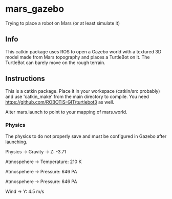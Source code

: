 # mars_gazebo
Trying to place a robot on Mars (or at least simulate it)

## Info
This catkin package uses ROS to open a Gazebo world with a textured 3D model made from Mars topography and places a TurtleBot on it. The TurtleBot can barely move on the rough terrain.

## Instructions
This is a catkin package. Place it in your workspace (catkin/src probably) and use 'catkin_make' from the main directory to compile. You need https://github.com/ROBOTIS-GIT/turtlebot3 as well. 

Alter mars.launch to point to your mapping of mars.world.

### Physics
The physics to do not properly save and must be configured in Gazebo after launching.

Physics -> Gravity -> Z: -3.71

Atmospehere -> Temperature: 210 K

Atmospehere -> Pressure: 646 PA

Atmospehere -> Pressure: 646 PA

Wind -> Y: 4.5 m/s
